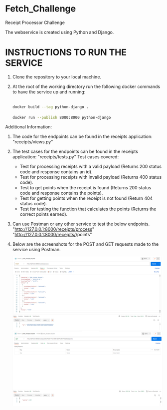 # Fetch_Challenge
Receipt Processor Challenge

The webservice is created using Python and Django. 

# INSTRUCTIONS TO RUN THE SERVICE

1. Clone the repository to your local machine.

2. At the root of the working directory run the following docker commands to have the service up and running:

    ```bash

    docker build --tag python-django .

    docker run --publish 8000:8000 python-django

Additional Information:

1. The code for the endpoints can be found in the receipts application: "receipts/views.py"

2. The test cases for the endpoints can be found in the receipts application: "receipts/tests.py"
   Test cases covered: 
    * Test for processing receipts with a valid payload (Returns 200 status code and response contains an id).
    * Test for processing receipts with invalid payload (Returns 400 status code).
    * Test to get points when the receipt is found (Returns 200 status code and response contains the points).
    * Test for getting points when the receipt is not found (Return 404 status code).
    * Test for testing the function that calculates the points (Returns the correct points earned).

3. Can use Postman or any other service to test the below endpoints.
    "http://127.0.0.1:8000/receipts/process"
    "http://127.0.0.1:8000/receipts/<id>/points"

4. Below are the screenshots for the POST and GET requests made to the service using Postman.

    ![POST request](POST.png)
    ![GET request](GET.png)